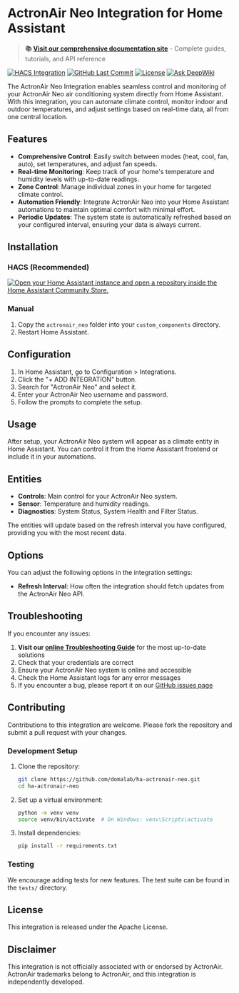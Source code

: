 
# ActronAir Neo Integration for Home Assistant

> **📚 [Visit our comprehensive documentation site](https://domalab.github.io/ha-actronair-neo/)** - Complete guides, tutorials, and API reference

[![HACS Integration](https://img.shields.io/badge/HACS-Default-orange.svg)](https://github.com/custom-components/hacs)
[![GitHub Last Commit](https://img.shields.io/github/last-commit/domalab/ha-actronair-neo)](https://github.com/domalab/ha-actronair-neo/commits/main)
[![License](https://img.shields.io/github/license/domalab/ha-actronair-neo)](./LICENSE)
[![Ask DeepWiki](https://deepwiki.com/badge.svg)](https://deepwiki.com/domalab/ha-actronair-neo)

The ActronAir Neo Integration enables seamless control and monitoring of your ActronAir Neo air conditioning system directly from Home Assistant. With this integration, you can automate climate control, monitor indoor and outdoor temperatures, and adjust settings based on real-time data, all from one central location.

## Features

- **Comprehensive Control**: Easily switch between modes (heat, cool, fan, auto), set temperatures, and adjust fan speeds.
- **Real-time Monitoring**: Keep track of your home's temperature and humidity levels with up-to-date readings.
- **Zone Control**: Manage individual zones in your home for targeted climate control.
- **Automation Friendly**: Integrate ActronAir Neo into your Home Assistant automations to maintain optimal comfort with minimal effort.
- **Periodic Updates**: The system state is automatically refreshed based on your configured interval, ensuring your data is always current.

## Installation

### HACS (Recommended)

[![Open your Home Assistant instance and open a repository inside the Home Assistant Community Store.](https://my.home-assistant.io/badges/hacs_repository.svg)](https://my.home-assistant.io/redirect/hacs_repository/?owner=domalab&repository=ha-actronair-neo&category=integration)

### Manual

1. Copy the `actronair_neo` folder into your `custom_components` directory.
2. Restart Home Assistant.

## Configuration

1. In Home Assistant, go to Configuration > Integrations.
2. Click the "+ ADD INTEGRATION" button.
3. Search for "ActronAir Neo" and select it.
4. Enter your ActronAir Neo username and password.
5. Follow the prompts to complete the setup.

## Usage

After setup, your ActronAir Neo system will appear as a climate entity in Home Assistant. You can control it from the Home Assistant frontend or include it in your automations.

## Entities

- **Controls**: Main control for your ActronAir Neo system.
- **Sensor**: Temperature and humidity readings.
- **Diagnostics**: System Status, System Health and Filter Status.

The entities will update based on the refresh interval you have configured, providing you with the most recent data.

## Options

You can adjust the following options in the integration settings:

- **Refresh Interval**: How often the integration should fetch updates from the ActronAir Neo API.

## Troubleshooting

If you encounter any issues:

1. **Visit our [online Troubleshooting Guide](https://domalab.github.io/ha-actronair-neo/user/troubleshooting/)** for the most up-to-date solutions
2. Check that your credentials are correct
3. Ensure your ActronAir Neo system is online and accessible
4. Check the Home Assistant logs for any error messages
5. If you encounter a bug, please report it on our [GitHub issues page](https://github.com/domalab/ha-actronair-neo/issues)

## Contributing

Contributions to this integration are welcome. Please fork the repository and submit a pull request with your changes.

### Development Setup

1. Clone the repository:

   ```bash
   git clone https://github.com/domalab/ha-actronair-neo.git
   cd ha-actronair-neo
   ```

2. Set up a virtual environment:

   ```bash
   python -m venv venv
   source venv/bin/activate  # On Windows: venv\Scripts\activate
   ```

3. Install dependencies:

   ```bash
   pip install -r requirements.txt
   ```

### Testing

We encourage adding tests for new features. The test suite can be found in the `tests/` directory.

## License

This integration is released under the Apache License.

## Disclaimer

This integration is not officially associated with or endorsed by ActronAir. ActronAir trademarks belong to ActronAir, and this integration is independently developed.